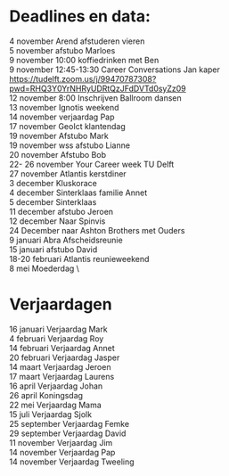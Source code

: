 # Deadlines en data:
4 november Arend afstuderen vieren \
5 november afstubo Marloes \
9 november 10:00 koffiedrinken met Ben \
9 november 12:45-13:30 Career Conversations Jan kaper https://tudelft.zoom.us/j/99470787308?pwd=RHQ3Y0YrNHRyUDRtQzJFdDVTd0syZz09 \
12 november 8:00 Inschrijven Ballroom dansen \
13 november Ignotis weekend \
14 november verjaardag Pap \
17 november GeoIct klantendag \
19 november Afstubo Mark \
19 november wss afstubo Lianne \
20 november Afstubo Bob \
22- 26 november Your Career week TU Delft \
27 november Atlantis kerstdiner \
3 december Kluskorace \
4 december Sinterklaas familie Annet \
5 december Sinterklaas \
11 december afstubo Jeroen \
12 december Naar Spinvis \
24 December naar Ashton Brothers met Ouders \
9  januari Abra Afscheidsreunie \
15 januari afstubo David \
18-20 februari Atlantis reunieweekend \
8 mei Moederdag \


# Verjaardagen
16 januari Verjaardag Mark \
4  februari Verjaardag Roy \
14 februari Verjaardag Annet \
20 februari Verjaardag Jasper \
14 maart Verjaardag Jeroen \
17 maart Verjaardag Laurens \
16 april Verjaardag Johan \
26 april Koningsdag \
22 mei Verjaardag Mama \
15 juli Verjaardag Sjolk \
25 september Verjaardag Femke \
29 september Verjaardag David \
11 november Verjaardag Jim \
14 november Verjaardag Pap \
14 november Verjaardag Tweeling
